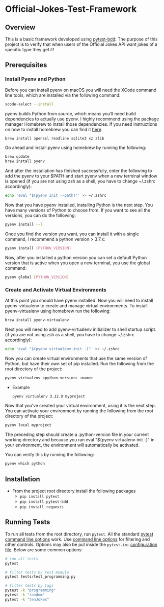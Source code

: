 # Official-Jokes-Test-Framework

## Overview

This is a basic framework developed using [pytest-bdd](https://github.com/pytest-dev/pytest-bdd). The purpose of this project is to verify that when users of the Official Jokes API want jokes of a specific type they get it! 

## Prerequisites

### Install Pyenv and Python

Before you can install pyenv on macOS you will need the XCode command line tools, which are installed via the following command:

```bash
xcode-select --install
```
pyenv builds Python from source, which means you’ll need build dependencies to actually use pyenv. I highly recommend using the package manager Homebrew to install those dependencies. If you need instructions on how to install homebrew you can find it [here](https://brew.sh):

```bash
brew install openssl readline sqlite3 xz zlib
```

Go ahead and install pyenv using homebrew by running the following: 

```bash
brew update
brew install pyenv
```
And after the installation has finished successfully, enter the following to add the pyenv to your $PATH and start pyenv when a new terminal window is opened (if you are not using zsh as a shell, you have to change ~/.zshrc accordingly):

```bash
echo 'eval "$(pyenv init --path)"' >> ~/.zshrc
```
Now that you have pyenv installed, installing Python is the next step. You have many versions of Python to choose from. If you want to see all the versions, you can do the following:

```bash
pyenv install --l
```
Once you find the version you want, you can install it with a single command, I recommend a python version > 3.7.x:

```bash
pyenv install [PYTHON_VERSION]
```

Now, after you installed a python version you can set a default Python version that is active when you open a new terminal, you use the global command:

```bash
pyenv global [PYTHON_VERSION]
```

### Create and Activate Virtual Environments
At this point you should have pyenv installed. Now you will need to install pyenv-virtualenv to create and manage virtual environments. To install pyenv-virtualenv using homebrew run the following:

```bash
brew install pyenv-virtualenv
```
Next you will need to add pyenv-virtualenv initializer to shell startup script. (if you are not using zsh as a shell, you have to change ~/.zshrc accordingly):

```bash
echo 'eval "$(pyenv virtualenv-init -)"' >> ~/.zshrc
```

Now you can create virtual environments that use the same version of Python, but have their own set of pip installed. Run the following from the root directory of the project:

```bash
pyenv virtualenv <python-version> <name>
```
- Example
    ```bash
    pyenv virtualenv 3.12.0 myproject
    ```
Now that you’ve created your virtual environment, using it is the next step. You can activate your environment by running the following from the root directory of the project:

```bash
pyenv local myproject
```

The preceding step should create a .python-version file in your current working directory and because you ran eval "$(pyenv virtualenv-init -)" in your environment, the environment will automatically be activated.

You can verify this by running the following:

```bash
pyenv which python
```

## Installation
- From the project root directory install the following packages
    - `pip install pytest`
    - `pip install pytest-bdd`
    - `pip install requests`

## Running Tests
To run all tests from the root directory, run `pytest`.
All the standard
[pytest command line options](https://docs.pytest.org/en/latest/usage.html)
work.
Use [command line options](http://behave.readthedocs.io/en/latest/behave.html)
for filtering and other controls.
Options may also be put inside the `pytest.ini`
[configuration file](https://docs.pytest.org/en/latest/reference.html#configuration-options).
Below are some common options:

```bash
# run all tests
pytest

# filter tests by test module
pytest tests/test_programming.py

# filter tests by tags
pytest -k "programming"
pytest -k "random"
pytest -k "tenJokes"
```
